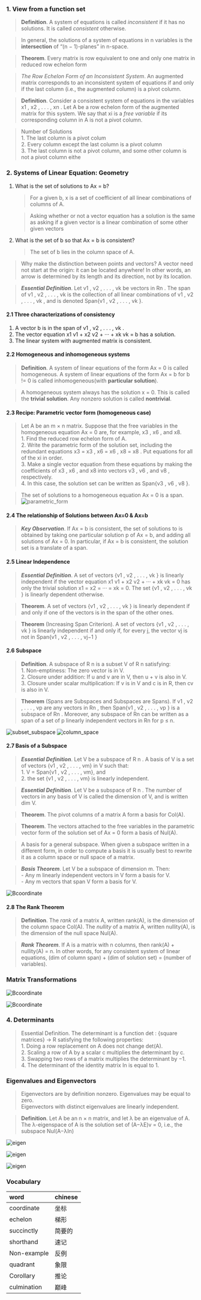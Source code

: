 ### 1. View from a function set  
> **Definition**. A system of equations is called *inconsistent* if it has no solutions. It
is called *consistent* otherwise.

> In general, the solutions of a system of equations in n variables is the
**intersection** of “(n − 1)-planes” in n-space.  

> **Theorem**. Every matrix is row equivalent to one and only one matrix in reduced row
echelon form

> *The Row Echelon Form of an Inconsistent System*. An augmented matrix corresponds to an inconsistent system of equations if and only if the last column (i.e., the
augmented column) is a pivot column.

> **Definition**. Consider a consistent system of equations in the variables x1 , x2 , . . . , xn .  Let A be a row echelon form of the augmented matrix for this system.  We say that xi is a *free variable* if its corresponding column in A is not a pivot column.

> Number of Solutions  
    1. The last column is a pivot colum  
    2. Every column except the last column is a pivot column  
    3. The last column is not a pivot column, and some other column is not a pivot column eithe



### 2. Systems of Linear Equation: Geometry   
1. What is the set of solutions to Ax = b?  
    > For a given b, x is a set of coefficient of all linear combinations of columns of A.  

    > Asking whether or not a vector equation has a solution is the same as asking if a given vector is a linear combination of some other given vectors


2. What is the set of b so that Ax = b is consistent?
    > The set of b lies in the column space of A.  

> Why make the distinction between points and vectors? A vector need not start at the origin: it can be located anywhere! In other words, an arrow is determined by its length and its direction, not by its location.  

> ***Essential Definition***. Let v1 , v2 , . . . , vk be vectors in Rn . The span of v1 , v2 , . . . , vk is the collection of all linear combinations of v1 , v2 , . . . , vk , and is denoted Span{v1 , v2 , . . . , vk }.


#### 2.1 Three characterizations of consistency  
1. A vector b is in the span of v1 , v2 , . . . , vk .
2. The vector equation x1 v1 + x2 v2 + ··· + xk vk = b has a solution.
3. The linear system with augmented matrix is consistent.   


#### 2.2 Homogeneous and inhomogeneous systems  
> **Definition**. A system of linear equations of the form Ax = 0 is called homogeneous.  A system of linear equations of the form Ax = b for b != 0 is called inhomogeneous(with **particular solution**).

> A homogeneous system always has the solution x = 0. This is called the **trivial solution**. Any nonzero solution is called **nontrivial**.

#### 2.3 Recipe: Parametric vector form (homogeneous case)  
> Let A be an m × n matrix. Suppose that the free variables in the homogeneous equation Ax = 0 are, for example, x3 , x6 , and x8.   
    1. Find the reduced row echelon form of A.   
    2. Write the parametric form of the solution set, including the redundant equations x3 = x3 , x6 = x6 , x8 = x8 . Put equations for all of the xi in order.  
    3. Make a single vector equation from these equations by making the coefficients of x3 , x6 , and x8 into vectors v3 , v6 , and v8 , respectively.   
    4. In this case, the solution set can be written as Span{v3 , v6 , v8 }.  

> The set of solutions to a homogeneous equation Ax = 0 is a span.
![parametric_form](./img/parametric_form.jpg)

#### 2.4 The relationship of Solutions between Ax=0 & Ax=b  
> ***Key Observation***. If Ax = b is consistent, the set of solutions to is obtained by taking one particular solution p of Ax = b, and adding all solutions of Ax = 0.  In particular, if Ax = b is consistent, the solution set is a translate of a span.


#### 2.5 Linear Independence  
> ***Essential Definition***. A set of vectors {v1 , v2 , . . . , vk } is linearly independent if the vector equation x1 v1 + x2 v2 + ··· + xk vk = 0 has only the trivial solution x1 = x2 = ··· = xk = 0. The set {v1 , v2 , . . . , vk } is linearly dependent otherwise.

> **Theorem**. A set of vectors {v1 , v2 , . . . , vk } is linearly dependent if and only if one of the vectors is in the span of the other ones.  

> **Theorem** (Increasing Span Criterion). A set of vectors {v1 , v2 , . . . , vk } is linearly independent if and only if, for every j, the vector vj is not in Span{v1 , v2 , . . . , vj−1 }  


#### 2.6 Subspace  
> **Definition**. A subspace of R n is a subset V of R n satisfying:  
    1. Non-emptiness: The zero vector is in V.  
    2. Closure under addition: If u and v are in V, then u + v is also in V.  
    3. Closure under scalar multiplication: If v is in V and c is in R, then cv is also in V.  

> **Theorem** (Spans are Subspaces and Subspaces are Spans). If v1 , v2 , . . . , vp are any vectors in Rn , then Span{v1 , v2 , . . . , vp } is a subspace of Rn . Moreover, any subspace of Rn can be written as a span of a set of p linearly independent vectors in Rn for p ≤ n.

![subset_subspace](./img/subset_subspace.jpg)
![column_space](./img/column_space.jpg)


#### 2.7 Basis of a Subspace  
> ***Essential Definition***. Let V be a subspace of R n . A basis of V is a set of vectors {v1 , v2 , . . . , vm} in V such that:   
    1. V = Span{v1 , v2 , . . . , vm}, and   
    2. the set {v1 , v2 , . . . , vm} is linearly independent.  

> ***Essential Definition***. Let V be a subspace of R n . The number of vectors in any basis of V is called the dimension of V, and is written dim V.

> **Theorem**. The pivot columns of a matrix A form a basis for Col(A).

> **Theorem**. The vectors attached to the free variables in the parametric vector form of the solution set of Ax = 0 form a basis of Nul(A).

> A basis for a general subspace. When given a subspace written in a different form, in order to compute a basis it is usually best to rewrite it as a column space or null space of a matrix.

> ***Basis Theorem***. Let V be a subspace of dimension m. Then:  
    - Any m linearly independent vectors in V form a basis for V.  
    - Any m vectors that span V form a basis for V.  

![Bcoordinate](./img/Bcoordinate.jpg)  



#### 2.8 The Rank Theorem  
> **Definition**. The *rank* of a matrix A, written rank(A), is the dimension of the column space Col(A).  The *nullity* of a matrix A, written nullity(A), is the dimension of the null space Nul(A).

> ***Rank Theorem***. If A is a matrix with n columns, then rank(A) + nullity(A) = n. In other words, for any consistent system of linear equations, (dim of column span) + (dim of solution set) = (number of variables).  

### Matrix Transformations  
![Bcoordinate](./img/transformation.jpg)  

![Bcoordinate](./img/matrix_transformation.jpg)  


### 4. Determinants  
> Essential Definition. The determinant is a function det : {square matrices} -> R  satisfying the following properties:  
    1. Doing a row replacement on A does not change det(A).  
    2. Scaling a row of A by a scalar c multiplies the determinant by c.  
    3. Swapping two rows of a matrix multiplies the determinant by −1.  
    4. The determinant of the identity matrix In is equal to 1.  

### Eigenvalues and Eigenvectors  
> Eigenvectors are by definition nonzero. Eigenvalues may be equal to zero.  
> Eigenvectors with distinct eigenvalues are linearly independent.  

> **Definition**. Let A be an n × n matrix, and let λ be an eigenvalue of A. The λ-eigenspace of A is the solution set of (A−λE)v = 0, i.e., the subspace Nul(A−λIn)

![eigen](./img/eigen.jpg)  

![eigen](./img/lambda.jpg)  

![eigen](./img/trace.jpg)  

### Vocabulary  
|word|chinese|  
|:--|:--|
|coordinate|坐标|  
|echelon|梯形|  
|succinctly|简要的|  
|shorthand|速记|
|Non-example|反例|  
|quadrant|象限|  
|Corollary|推论|  
|culmination|巅峰|  



### 


